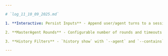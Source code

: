 ```yaml
---

# `log_11_10_09_2025.md`

1. **Interactive: Persist Inputs** - Append user/agent turns to a session file for later replay.

2. **MasterAgent Rounds** - Configurable number of rounds and timeouts per round.

3. **History Filters** - `history show` with `--agent` and `--contains` filters.

---
```


